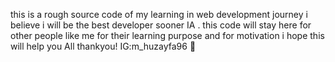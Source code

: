 this is a rough source code of my learning in web development journey i believe i will be the best developer sooner IA .
this code will stay here for other people like me for their learning purpose and for motivation i hope this will help you All thankyou!
IG:m_huzayfa96 🥇
